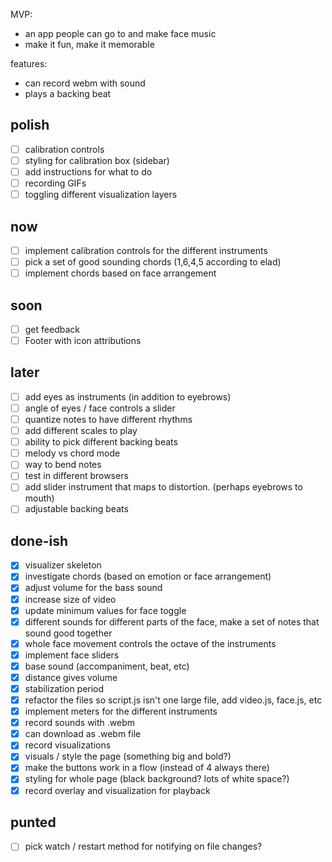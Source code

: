 MVP:

* an app people can go to and make face music
* make it fun, make it memorable

features:

* can record webm with sound
* plays a backing beat


## polish

- [ ] calibration controls
- [ ] styling for calibration box (sidebar)
- [ ] add instructions for what to do
- [ ] recording GIFs
- [ ] toggling different visualization layers

## now

- [ ] implement calibration controls for the different instruments
- [ ] pick a set of good sounding chords (1,6,4,5 according to elad)
- [ ] implement chords based on face arrangement

## soon

- [ ] get feedback
- [ ] Footer with icon attributions

## later

- [ ] add eyes as instruments (in addition to eyebrows)
- [ ] angle of eyes / face controls a slider
- [ ] quantize notes to have different rhythms
- [ ] add different scales to play
- [ ] ability to pick different backing beats
- [ ] melody vs chord mode
- [ ] way to bend notes
- [ ] test in different browsers
- [ ] add slider instrument that maps to distortion. (perhaps eyebrows to mouth)
- [ ] adjustable backing beats

## done-ish
- [x] visualizer skeleton
- [x] investigate chords (based on emotion or face arrangement)
- [X] adjust volume for the bass sound
- [X] increase size of video
- [X] update minimum values for face toggle
- [X] different sounds for different parts of the face, make a set of notes that sound good together
- [X] whole face movement controls the octave of the instruments
- [X] implement face sliders
- [X] base sound (accompaniment, beat, etc)
- [X] distance gives volume
- [X] stabilization period
- [X] refactor the files so script.js isn't one large file, add video.js, face.js, etc
- [X] implement meters for the different instruments
- [X] record sounds with .webm
- [X] can download as .webm file
- [X] record visualizations
- [X] visuals / style the page (something big and bold?)
- [X] make the buttons work in a flow (instead of 4 always there)
- [X] styling for whole page (black background? lots of white space?)
- [X] record overlay and visualization for playback

## punted


- [ ] pick watch / restart method for notifying on file changes?
